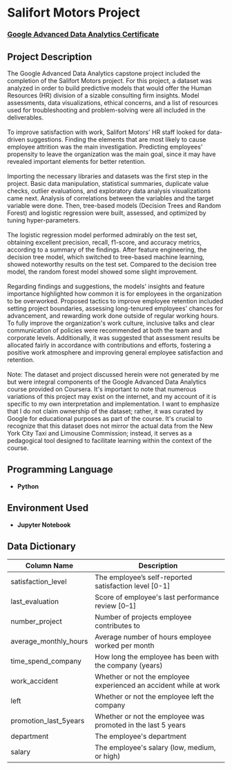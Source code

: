 <h1>Salifort Motors Project</h1>

 ### [Google Advanced Data Analytics Certificate](https://github.com/fouzan-akhter/salifortmotors_project)

<h2>Project Description</h2>
The Google Advanced Data Analytics capstone project included the completion of the Salifort Motors project. For this project, a dataset was analyzed in order to build predictive models that would offer the Human Resources (HR) division of a sizable consulting firm insights. Model assessments, data visualizations, ethical concerns, and a list of resources used for troubleshooting and problem-solving were all included in the deliverables.
<br>
<br>
To improve satisfaction with work, Salifort Motors' HR staff looked for data-driven suggestions. Finding the elements that are most likely to cause employee attrition was the main investigation. Predicting employees' propensity to leave the organization was the main goal, since it may have revealed important elements for better retention.
<br>
<br>
Importing the necessary libraries and datasets was the first step in the project. Basic data manipulation, statistical summaries, duplicate value checks, outlier evaluations, and exploratory data analysis visualizations came next. Analysis of correlations between the variables and the target variable were done. Then, tree-based models (Decision Trees and Random Forest) and logistic regression were built, assessed, and optimized by tuning hyper-parameters.
<br>
<br>
The logistic regression model performed admirably on the test set, obtaining excellent precision, recall, f1-score, and accuracy metrics, according to a summary of the findings. After feature engineering, the decision tree model, which switched to tree-based machine learning, showed noteworthy results on the test set. Compared to the decision tree model, the random forest model showed some slight improvement.
<br>
<br>
Regarding findings and suggestions, the models' insights and feature importance highlighted how common it is for employees in the organization to be overworked. Proposed tactics to improve employee retention included setting project boundaries, assessing long-tenured employees' chances for advancement, and rewarding work done outside of regular working hours. To fully improve the organization's work culture, inclusive talks and clear communication of policies were recommended at both the team and corporate levels. Additionally, it was suggested that assessment results be allocated fairly in accordance with contributions and efforts, fostering a positive work atmosphere and improving general employee satisfaction and retention.
<br>
<br>
Note: The dataset and project discussed herein were not generated by me but were integral components of the Google Advanced Data Analytics course provided on Coursera. It's important to note that numerous variations of this project may exist on the internet, and my account of it is specific to my own interpretation and implementation. I want to emphasize that I do not claim ownership of the dataset; rather, it was curated by Google for educational purposes as part of the course. It's crucial to recognize that this dataset does not mirror the actual data from the New York City Taxi and Limousine Commission; instead, it serves as a pedagogical tool designed to facilitate learning within the context of the course.

<br />
 
<h2>Programming Language</h2>

- <b>Python</b> 

<h2>Environment Used </h2>

- <b>Jupyter Notebook</b>

<h2>Data Dictionary </h2>

| Column Name          | Description                                                                                     |
|----------------------|-------------------------------------------------------------------------------------------------|
| satisfaction_level   | The employee’s self-reported satisfaction level [0-1]                                           |
| last_evaluation      | Score of employee's last performance review [0–1]                                                |
| number_project       | Number of projects employee contributes to                                                       |
| average_monthly_hours| Average number of hours employee worked per month                                                |
| time_spend_company   | How long the employee has been with the company (years)                                          |
| work_accident        | Whether or not the employee experienced an accident while at work                                 |
| left                 | Whether or not the employee left the company                                                      |
| promotion_last_5years| Whether or not the employee was promoted in the last 5 years                                      |
| department           | The employee's department                                                                         |
| salary               | The employee's salary (low, medium, or high)                                                      |
